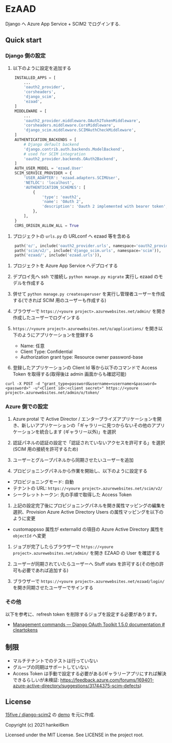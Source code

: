 # EzAAD

Django へ Azure App Service + SCIM2 でログインする.

## Quick start

### Django 側の設定

1. 以下のように設定を追加する

```python
    INSTALLED_APPS = [
        ...
        'oauth2_provider',
        'corsheaders',
        'django_scim',
        'ezaad',
    ]
    MIDDLEWARE = [
        ...
        'oauth2_provider.middleware.OAuth2TokenMiddleware',
        'corsheaders.middleware.CorsMiddleware',
        'django_scim.middleware.SCIMAuthCheckMiddleware',
    ]
    AUTHENTICATION_BACKENDS = [
        # Django default backend
        'django.contrib.auth.backends.ModelBackend',
        # used for SCIM integration
        'oauth2_provider.backends.OAuth2Backend',
    ]
    AUTH_USER_MODEL = 'ezaad.User'
    SCIM_SERVICE_PROVIDER = {
        'USER_ADAPTER': 'ezaad.adapters.SCIMUser',
        'NETLOC': 'localhost',
        'AUTHENTICATION_SCHEMES': [
            {
                'type': 'oauth2',
                'name': 'OAuth 2',
                'description': 'Oauth 2 implemented with bearer token',
            },
        ],
    }
    CORS_ORIGIN_ALLOW_ALL = True
```

1. プロジェクトの `urls.py` の URLconf へ ezaad 等を含める

```python
    path('o/', include('oauth2_provider.urls', namespace='oauth2_provider')),
    path('scim/v2/', include('django_scim.urls', namespace='scim')),
    path('ezaad/', include('ezaad.urls')),
```

1. プロジェクトを Azure App Service へデプロイする

1. デプロイ先へ ssh で接続し `python manage.py migrate` 実行し ezaad のモデルを作成する

1. 併せて `python manage.py createsuperuser` を実行し管理者ユーザーを作成する(できれば SCIM 用のユーザーも作成する)

1. ブラウザーで `https://<youre project>.azurewebsites.net/admin/` を開き作成したユーザーでログインする

1. `https://<youre project>.azurewebsites.net/o/applications/` を開き以下のようにアプリケーションを登録する
    - Name: 任意
    - Client Type: Confidential
    - Authorization grant type: Resource owner password-base

1. 登録したアプリケーションの Client Id 等から以下のコマンドで Access Token を取得する(取得後は admin 画面からも確認可能)

```
curl -X POST -d "grant_type=password&username=<username>&password=<password>" -u"<Client id>:<client secret>" https://<youre project>.azurewebsites.net/admin/o/token/
```

### Azure 側での設定

1. Azure protal で Active Director / エンタープライズアプリケーションを開き、新しいアプリケーションの「ギャラリーに見つからないその他のアプリケーションを統合します (ギャラリー以外)」を選択

1. 認証パネルの認証の設定で「認証されていないアクセスを許可する」を選択(SCIM 用の接続を許可するため) 

1. ユーザーとグループパネルから同期させたいユーザーを追加

1. プロビジョニングパネルから作業を開始し、以下のように設定する
  - プロビジョニングモード: 自動
  - テナントの URL:  `https://<youre project>.azurewebsites.net/scim/v2/` 
  - シークレットトークン: 先の手順で取得した Access Token

1. 上記の設定完了後にプロビジョニングパネルを開き属性マッピングの編集を選択、Provision Azure Active Directory Users の属性マッピングを以下のように変更
  - customappsso 属性が externalId の項目の Azure Active Directory 属性を `objectId` へ変更

1. ジョブが完了したらブラウザーで `https://<youre project>.azurewebsites.net/admin/` を開き EZAAD の User を確認する

1. ユーザーが同期されていたらユーザーへ Stuff stats を許可する(その他の許可も必要であれば追加する)

1. ブラウザーで `https://<youre project>.azurewebsites.net/ezaad/login/` を開き同期させたユーザーでサインする


### その他

以下を参考に、refresh token を削除するジョブを設定する必要があります。

- [Management commands — Django OAuth Toolkit 1.5.0 documentation # cleartokens](https://django-oauth-toolkit.readthedocs.io/en/latest/management_commands.html#cleartokens)

## 制限

- マルチテナントでのテストは行っていない
- グループの同期はサポートしていない
- Access Token は手動で設定する必要がある(ギャラリーアプリにすれば解決できるらしいが未検証: https://feedback.azure.com/forums/169401-azure-active-directory/suggestions/31744375-scim-defects)

## License

[15five / django-scim2](https://github.com/15five/django-scim2) の [demo](https://github.com/15five/django-scim2/tree/master/demo) を元に作成.

Copyright (c) 2021 hankei6km

Licensed under the MIT License. See LICENSE in the project root.

